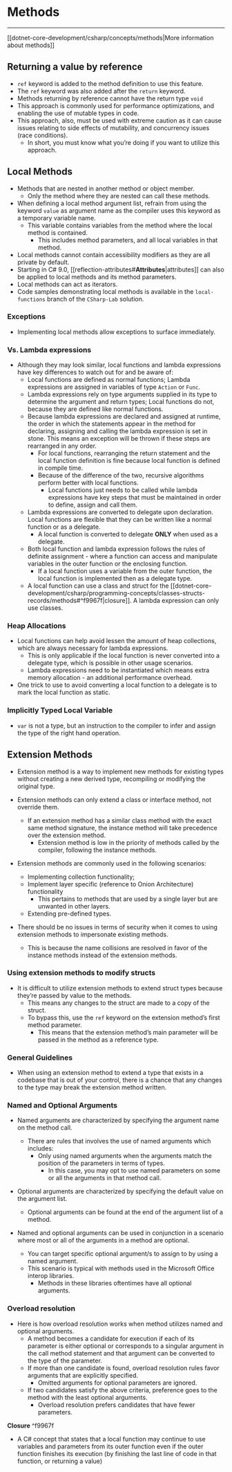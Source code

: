 # Methods

---

[[dotnet-core-development/csharp/concepts/methods|More information about methods]]

## Returning a value by reference

- `ref` keyword is added to the method definition to use this feature.
- The `ref` keyword was also added after the `return` keyword.
- Methods returning by reference cannot have the return type `void`
- This approach is commonly used for performance optimizations, and enabling the use of mutable types in code.
- This approach, also, must be used with extreme caution as it can cause issues relating to side effects of mutability, and concurrency issues (race conditions).
    - In short, you must know what you’re doing if you want to utilize this approach.

## Local Methods

- Methods that are nested in another method or object member.
    - Only the method where they are nested can call these methods.
- When defining a local method argument list, refrain from using the keyword `value` as argument name as the compiler uses this keyword as a temporary variable name.
    - This variable contains variables from the method where the local method is contained.
        - This includes method parameters, and all local variables in that method.
- Local methods cannot contain accessibility modifiers as they are all private by default.
- Starting in C# 9.0, [[reflection-attributes#**Attributes**|attributes]] can also be applied to local methods and its method parameters.
- Local methods can act as iterators.
- Code samples demonstrating local methods is available in the `local-functions` branch of the `CSharp-Lab` solution.

### Exceptions

- Implementing local methods allow exceptions to surface immediately.

### Vs. Lambda expressions

- Although they may look similar, local functions and lambda expressions have key differences to watch out for and be aware of:
    - Local functions are defined as normal functions; Lambda expressions are assigned in variables of type `Action` or `Func`.
    - Lambda expressions rely on type arguments supplied in its type to determine the argument and return types; Local functions do not, because they are defined like normal functions.
    - Because lambda expressions are declared and assigned at runtime, the order in which the statements appear in the method for declaring, assigning and calling the lambda expression is set in stone. This means an exception will be thrown if these steps are rearranged in any order.
        - For local functions, rearranging the return statement and the local function definition is fine because local function is defined in compile time.
        - Because of the difference of the two, recursive algorithms perform better with local functions.
            - Local functions just needs to be called while lambda expressions have key steps that must be maintained in order to define, assign and call them.
    - Lambda expressions are converted to delegate upon declaration. Local functions are flexible that they can be written like a normal function or as a delegate.
        - A local function is converted to delegate **ONLY** when used as a delegate.
    - Both local function and lambda expression follows the rules of definite assignment - where a function can access and manipulate variables in the outer function or the enclosing function.
        - If a local function uses a variable from the outer function, the local function is implemented then as a delegate type.
    - A local function can use a class and struct for the [[dotnet-core-development/csharp/programming-concepts/classes-structs-records/methods#^f9967f|closure]]. A lambda expression can only use classes.

### Heap Allocations

- Local functions can help avoid lessen the amount of heap collections, which are always necessary for lambda expressions.
    - This is only applicable if the local function is never converted into a delegate type, which is possible in other usage scenarios.
    - Lambda expressions need to be instantiated which means extra memory allocation - an additional performance overhead.
- One trick to use to avoid converting a local function to a delegate is to mark the local function as static.

### Implicitly Typed Local Variable

- `var` is not a type, but an instruction to the compiler to infer and assign the type of the right hand operation.

## Extension Methods

- Extension method is a way to implement new methods for existing types without creating a new derived type, recompiling or modifying the original type.

- Extension methods can only extend a class or interface method, not override them.
    - If an extension method has a similar class method with the exact same method signature, the instance method will take precedence over the extension method.
        - Extension method is low in the priority of methods called by the compiler, following the instance methods.

- Extension methods are commonly used in the following scenarios:
    - Implementing collection functionality;
    - Implement layer specific (reference to Onion Architecture) functionality
        - This pertains to methods that are used by a single layer but are unwanted in other layers.
    - Extending pre-defined types.

- There should be no issues in terms of security when it comes to using extension methods to impersonate existing methods.
    - This is because the name collisions are resolved in favor of the instance methods instead of the extension methods.

### Using extension methods to modify structs

- It is difficult to utilize extension methods to extend struct types because they’re passed by value to the methods.
    - This means any changes to the struct are made to a copy of the struct.
    - To bypass this, use the `ref` keyword on the extension method’s first method parameter.
        - This means that the extension method’s main parameter will be passed in the method as a reference type.

### General Guidelines

- When using an extension method to extend a type that exists in a codebase that is out of your control, there is a chance that any changes to the type may break the extension method written.

### Named and Optional Arguments

- Named arguments are characterized by specifying the argument name on the method call.
    - There are rules that involves the use of named arguments which includes:
        - Only using named arguments when the arguments match the position of the parameters in terms of types.
            - In this case, you may opt to use named parameters on some or all the arguments in that method call.

- Optional arguments are characterized by specifying the default value on the argument list.
    - Optional arguments can be found at the end of the argument list of a method.

- Named and optional arguments can be used in conjunction in a scenario where most or all of the arguments in a method are optional.
    - You can target specific optional argument/s to assign to by using a named argument.
    - This scenario is typical with methods used in the Microsoft Office interop libraries.
        - Methods in these libraries oftentimes have all optional arguments.

### Overload resolution

- Here is how overload resolution works when method utilizes named and optional arguments.
    - A method becomes a candidate for execution if each of its parameter is either optional or corresponds to a singular argument in the call method statement and that argument can be converted to the type of the parameter.
    - If more than one candidate is found, overload resolution rules favor arguments that are explicitly specified.
        - Omitted arguments for optional parameters are ignored.
    - If two candidates satisfy the above criteria, preference goes to the method with the least optional arguments.
        - Overload resolution prefers candidates that have fewer parameters.

**Closure** ^f9967f

- A C# concept that states that a local function may continue to use variables and parameters from its outer function even if the outer function finishes its execution (by finishing the last line of code in that function, or returning a value)